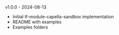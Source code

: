 v1.0.0 - 2024-08-13
- Initial tf-module-capella-sandbox implementation
- README with examples
- Examples folders